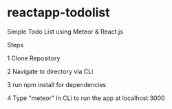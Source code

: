 # reactapp-todolist
Simple Todo List using Meteor &amp; React.js

Steps

1 Clone Repository

2 Navigate to directory via CLi

3 run npm install for dependencies

4 Type
    "meteor"
In CLi to run the app at localhost:3000